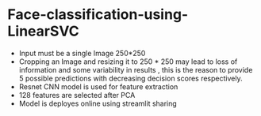 # Face-classification-using-LinearSVC
* Input must be a single Image 250*250
* Cropping an Image and resizing it to 250 * 250 may lead to loss of information and some variability in results , this is the reason to provide 5 possible predictions with decreasing decision scores respectively.
* Resnet CNN model is used for feature extraction
* 128 features are selected after PCA
* Model is deployes online using streamlit sharing
